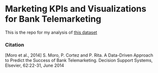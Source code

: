 # Marketing KPIs and Visualizations for Bank Telemarketing

This is the repo for my analysis of [this dataset](https://archive.ics.uci.edu/ml/datasets/bank+marketing)

### Citation
[Moro et al., 2014] S. Moro, P. Cortez and P. Rita. A Data-Driven Approach to Predict the Success of Bank Telemarketing. Decision Support Systems, Elsevier, 62:22-31, June 2014
